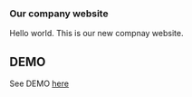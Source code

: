 ### Our company website

Hello world.
This is our new compnay website.

## DEMO

See DEMO [here](https://lauratejada.github.io/software-company/)